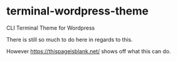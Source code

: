 # terminal-wordpress-theme
CLI Terminal Theme for Wordpress

There is still so much to do here in regards to this.

However https://thispageisblank.net/ shows off what this can do.

